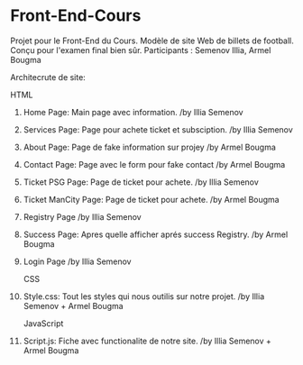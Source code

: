 # Front-End-Cours
Projet pour le Front-End du Cours. Modèle de site Web de billets de football. Conçu pour l'examen final bien sûr.
Participants : Semenov Illia, Armel Bougma

Architecrute de site:

   HTML

1. Home Page: Main page avec information.                       /by Illia Semenov
2. Services Page: Page pour achete ticket et subsciption.       /by Illia Semenov
3. About Page: Page de fake information sur projey              /by Armel Bougma
4. Contact Page: Page avec le form pour fake contact            /by Armel Bougma
5. Ticket PSG Page: Page de ticket pour achete.                 /by Illia Semenov
6. Ticket ManCity Page: Page de ticket pour achete.             /by Armel Bougma
7. Registry Page                                                /by Illia Semenov
8. Success Page: Apres quelle afficher aprés success Registry.  /by Armel Bougma
9. Login Page                                                   /by Illia Semenov

   CSS

1. Style.css: Tout les styles qui nous outilis sur notre projet. /by Illia Semenov + Armel Bougma

   JavaScript

1. Script.js: Fiche avec functionalite de notre site.            /by Illia Semenov + Armel Bougma

